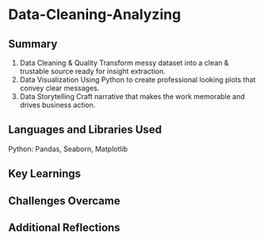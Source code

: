 # Data-Cleaning-Analyzing

## Summary
1.  Data Cleaning & Quality
Transform messy dataset into a clean & trustable source ready for insight extraction.
2.  Data Visualization
Using Python to create professional looking plots that convey clear messages.
3.  Data Storytelling
Craft narrative that makes the work memorable and drives business action.

## Languages and Libraries Used
Python: Pandas, Seaborn, Matplotlib
## Key Learnings

## Challenges Overcame

## Additional Reflections


